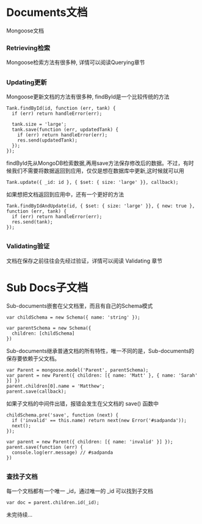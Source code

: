 # Documents文档
Mongoose文档

### Retrieving检索
Mongoose检索方法有很多种, 详情可以阅读Querying章节

##

### Updating更新

Mongoose更新文档的方法有很多种, findById是一个比较传统的方法
```
Tank.findById(id, function (err, tank) {
  if (err) return handleError(err);
  
  tank.size = 'large';
  tank.save(function (err, updatedTank) {
    if (err) return handleError(err);
    res.send(updatedTank);
  });
});
```
findById先从MongoDB检索数据,再用save方法保存修改后的数据。不过，有时候我们不需要将数据返回到应用，仅仅是想在数据库中更新,这时候就可以用
```
Tank.update({ _id: id }, { $set: { size: 'large' }}, callback);
```
如果想把文档返回到应用中，还有一个更好的方法
```
Tank.findByIdAndUpdate(id, { $set: { size: 'large' }}, { new: true }, function (err, tank) {
  if (err) return handleError(err);
  res.send(tank);
});
```
##

### Validating验证
文档在保存之前往往会先经过验证，详情可以阅读 Validating 章节



# Sub Docs子文档

Sub-documents嵌套在父文档里，而且有自己的Schema模式
```
var childSchema = new Schema({ name: 'string' });

var parentSchema = new Schema({
  children: [childSchema]
})
```

Sub-documents继承普通文档的所有特性，唯一不同的是，Sub-documents的保存要依赖于父文档。
```
var Parent = mongoose.model('Parent', parentSchema);
var parent = new Parent({ children: [{ name: 'Matt' }, { name: 'Sarah' }] })
parent.children[0].name = 'Matthew';
parent.save(callback);
```
如果子文档的中间件出错，报错会发生在父文档的 save() 函数中
```
childSchema.pre('save', function (next) {
  if ('invalid' == this.name) return next(new Error('#sadpanda'));
  next();
});

var parent = new Parent({ children: [{ name: 'invalid' }] });
parent.save(function (err) {
  console.log(err.message) // #sadpanda
})
```

##

### 查找子文档
每一个文档都有一个唯一 _id，通过唯一的 _id 可以找到子文档
```
var doc = parent.children.id(_id);
```

未完待续...
